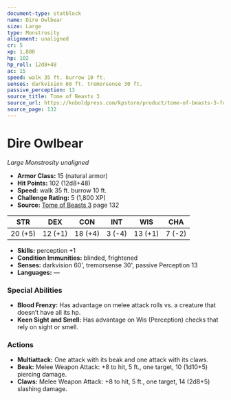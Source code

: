 ```yaml
---
document-type: statblock
name: Dire Owlbear
size: Large
type: Monstrosity
alignment: unaligned
cr: 5
xp: 1,800
hp: 102
hp_roll: 12d8+48
ac: 15
speed: walk 35 ft. burrow 10 ft.
senses: darkvision 60 ft. tremorsense 30 ft. 
passive_perception: 13
source_title: Tome of Beasts 3
source_url: https://koboldpress.com/kpstore/product/tome-of-beasts-3-for-5th-edition/
source_page: 132
---
```


# Dire Owlbear

*Large* *Monstrosity* *unaligned*

- **Armor Class:** 15 (natural armor)
- **Hit Points:** 102 (12d8+48)
- **Speed:** walk 35 ft. burrow 10 ft.
- **Challenge Rating:** 5 (1,800 XP)
- **Source:** [Tome of Beasts 3](https://koboldpress.com/kpstore/product/tome-of-beasts-3-for-5th-edition/) page 132

| STR | DEX | CON | INT | WIS | CHA |
| --- | --- | --- | --- | --- | --- |
| 20 (+5) | 12 (+1) | 18 (+4) | 3 (-4) | 13 (+1) | 7 (-2) |

- **Skills:** perception +1
- **Condition Immunities:** blinded, frightened
- **Senses:** darkvision 60', tremorsense 30', passive Perception 13
- **Languages:** —

### Special Abilities

- **Blood Frenzy:** Has advantage on melee attack rolls vs. a creature that doesn’t have all its hp.
- **Keen Sight and Smell:** Has advantage on Wis (Perception) checks that rely on sight or smell.

### Actions

- **Multiattack:** One attack with its beak and one attack with its claws.
- **Beak:** Melee Weapon Attack: +8 to hit, 5 ft., one target, 10 (1d10+5) piercing damage.
- **Claws:** Melee Weapon Attack: +8 to hit, 5 ft., one target, 14 (2d8+5) slashing damage.
